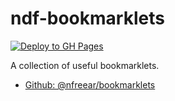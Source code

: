 
# ndf-bookmarklets

[![Deploy to GH Pages][ci-img]][ci]

A collection of useful bookmarklets.

* [Github: @nfreear/bookmarklets][gh]

[gh]: https://github.com/nfreear/bookmarklets
[ci]: https://github.com/nfreear/bookmarklets/actions/workflows/node.js.yml
[ci-img]: https://github.com/nfreear/bookmarklets/actions/workflows/node.js.yml/badge.svg
